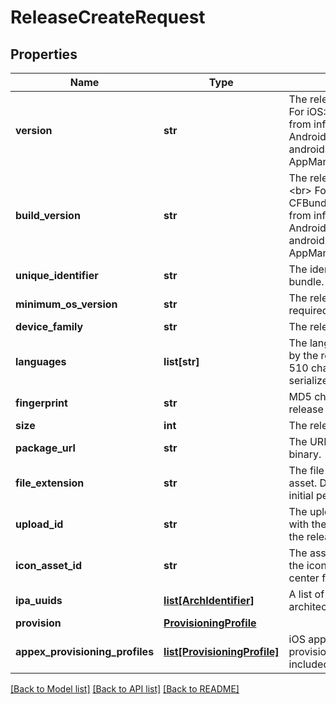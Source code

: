 # ReleaseCreateRequest

## Properties
Name | Type | Description | Notes
------------ | ------------- | ------------- | -------------
**version** | **str** | The release&#x27;s version.&lt;br&gt; For iOS: CFBundleVersion from info.plist.&lt;br&gt; For Android: android:versionCode from AppManifest.xml.  | [optional] 
**build_version** | **str** | The release&#x27;s short version.&lt;br&gt; For iOS: CFBundleShortVersionString from info.plist.&lt;br&gt; For Android: android:versionName from AppManifest.xml.  | [optional] 
**unique_identifier** | **str** | The identifier of the app&#x27;s bundle. | [optional] 
**minimum_os_version** | **str** | The release&#x27;s minimum required operating system. | [optional] 
**device_family** | **str** | The release&#x27;s device family. | [optional] 
**languages** | **list[str]** | The languages supported by the release. Limited to 510 characters in a serialized array. | [optional] 
**fingerprint** | **str** | MD5 checksum of the release binary. | 
**size** | **int** | The release&#x27;s size in bytes. | 
**package_url** | **str** | The URL to the release&#x27;s binary. | 
**file_extension** | **str** | The file extension of the asset. Does not include the initial period. | [optional] 
**upload_id** | **str** | The upload id associated with the release, to map to the releases upload table. | 
**icon_asset_id** | **str** | The assetId associated with the icon uploaded to app center file upload service. | [optional] 
**ipa_uuids** | [**list[ArchIdentifier]**](ArchIdentifier.md) | A list of UUIDs for architectures for an iOS app. | [optional] 
**provision** | [**ProvisioningProfile**](ProvisioningProfile.md) |  | [optional] 
**appex_provisioning_profiles** | [**list[ProvisioningProfile]**](ProvisioningProfile.md) | iOS app extension provisioning profiles included in the release. | [optional] 

[[Back to Model list]](../README.md#documentation-for-models) [[Back to API list]](../README.md#documentation-for-api-endpoints) [[Back to README]](../README.md)

